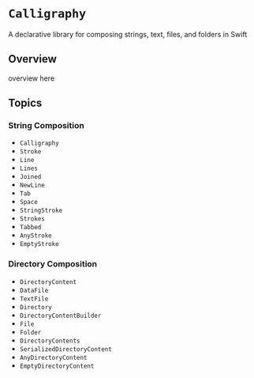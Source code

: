 # ``Calligraphy``

A declarative library for composing strings, text, files, and folders in Swift

## Overview

overview here

## Topics

### String Composition

- ``Calligraphy``
- ``Stroke``
- ``Line``
- ``Lines``
- ``Joined``
- ``NewLine``
- ``Tab``
- ``Space``
- ``StringStroke``
- ``Strokes``
- ``Tabbed``
- ``AnyStroke``
- ``EmptyStroke``

### Directory Composition

- ``DirectoryContent``
- ``DataFile``
- ``TextFile``
- ``Directory``
- ``DirectoryContentBuilder``
- ``File``
- ``Folder``
- ``DirectoryContents``
- ``SerializedDirectoryContent``
- ``AnyDirectoryContent``
- ``EmptyDirectoryContent``
